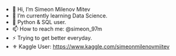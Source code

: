 - 👋 Hi, I’m Simeon Milenov Mitev
- 🌱 I’m currently learning Data Science.
- 🐍 Python & SQL user.
- 📫 How to reach me: @simeon_97m
- ⚡ Trying to get better everyday. 
- ⚜️ Kaggle User: https://www.kaggle.com/simeonmilenovmiitev


